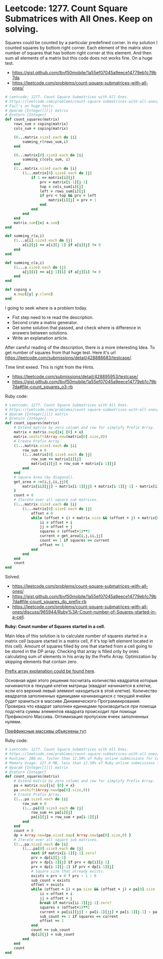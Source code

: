 # Leetcode: 1277. Count Square Submatrices with All Ones. Keep on solving.

Squares could be counted by a particular predefined corner. In my solution I counted squares by bottom right corner. Each element of the matrix store number of squares that has bottom right corner at this element. And then sum all elements of a matrix but this code does not works fine. On a huge test.

- https://gist.github.com/lbvf50mobile/1a55ef07045a9eece14779eb1c79b7da
- https://leetcode.com/problems/count-square-submatrices-with-all-ones/

```Ruby
# Leetcode: 1277. Count Square Submatrices with All Ones.
# https://leetcode.com/problems/count-square-submatrices-with-all-ones/
# Fail's on huge tests.
# @param {Integer[][]} matrix
# @return {Integer}
def count_squares(matrix)
    rows_sum = coping(matrix)
    cols_sum = coping(matrix)

    (0...matrix.size).each do |i|
        summing_r(rows_sum,i)
    end

    (0...matrix[0].size).each do |i|
        summing_c(cols_sum, i)
    end
    (1...matrix.size).each do |i|
        (1...matrix[0].size).each do |j|
            if 1 == matrix[i][j]
                prv = matrix[i-1][j-1]
                top = cols_sum[i][j]
                left = rows_sum[i][j]
                if prv < top && prv < left
                    matrix[i][j] = prv + 1
                end
            end
        end
    end
    matrix.sum{|x| x.sum}
end

def summing_r(a,i)
    (1...a[i].size).each do |j|
        a[i][j] += a[i][j-1] if a[i][j] != 0
    end 
end

def summing_c(a,i)
    (1...a.size).each do |j|
        a[j][i] += a[j-1][i] if a[j][i] != 0
    end
end

def coping x
    x.map{|y| y.clone}
end
```

I going to seek where is a problem today.

- Fist step need to re read the description. 
- Second crate a matrix generator.
- Get some solution that passed, and check where is difference in answers between solutions.
- Write an explanation article.


After careful reading of the description, there is a more interesting Idea. To get number of squares from that huge test. Here it's url https://leetcode.com/submissions/detail/428888683/testcase/.


Time limit exeed. This is right from the Hints.

- https://leetcode.com/submissions/detail/428895953/testcase/
- https://gist.github.com/lbvf50mobile/1a55ef07045a9eece14779eb1c79b7da#file-count_squares_o3-rb

Ruby code:
```Ruby
# Leetcode: 1277. Count Square Submatrices with All Ones.
# https://leetcode.com/problems/count-square-submatrices-with-all-ones/
# @param {Integer[][]} matrix
# @return {Integer}
def count_squares(matrix)
    # Extend matrix by zero column and row for simplyfy Prefix Array.
    matrix = matrix.map{|x| [0] + x}
    matrix.unshift(Array.new(matrix[0].size,0))
    # Create Prefix Array.
    (1...matrix.size).each do |i|
        row_sum = 0
        (1...matrix[0].size).each do |j|
            row_sum += matrix[i][j]
            matrix[i][j] = row_sum + matrix[i-1][j]
        end
    end
    # Square Area (by diagonal).
    get_area = ->(i,j,ii,jj){
        matrix[ii][jj] - matrix[i-1][jj] + matrix[i-1][j-1] - matrix[ii][j-1]
    }
    count = 0
    # Iterate over all square sub matrices.
    (1...matrix.size).each do |i|
        (1...matrix[0].size).each do |j|
            offset = 0
            while (offset + i) < matrix.size && (offset + j) < matrix[0].size
                ii = offset + i
                jj = offset + j
                squares = (offset+1)**2
                current = get_area[i,j,ii,jj]
                count += 1 if squares == current
                offset += 1
            end
        end
    end
    count
end

```

Solved.

- https://leetcode.com/problems/count-square-submatrices-with-all-ones/
- https://gist.github.com/lbvf50mobile/1a55ef07045a9eece14779eb1c79b7da#file-count_squares_dp_prefix-rb
- https://leetcode.com/problems/count-square-submatrices-with-all-ones/discuss/965944/Ruby%3A-Count-number-of-Squares-started-in-a-cell.

**Ruby: Count number of Squares started in a cell.**

Main Idea of this solution is to calculate number of squares started in a matrix cell (square started in a matrix cell, if it's top left element located in this cell). Amount of squares filled by one that started from a cell going to be stored in the DP array. Checking that array is filled only by ones calculating sum of elements in his array by the Prefix Array. Optimization by skipping elements that contain zero.

[Prefix array explanation could be found here](https://cses.fi/book/book.pdf).

Основная идея этого решения посчитать количество квадратов которые начинаются в текущей клетке матрицы (квадрат начинается в клетке, если его верхний левый элемент находиться в этой клетке). Количество квадратов заполненных единицами начинающихся с текущей ячейки будет храниться в массиве Динамического Программирования. Проверка что квадрат заполнен единицами производиться при помощи подсчета суммы элементов квадрата происходит при помощи Префиксного Массива. Оптимизация пропуском ячеек заполненных нулями.

[Преффиксные массивы объяснены тут](https://cses.fi/book/book.pdf).

Ruby code:
```Ruby
# Leetcode: 1277. Count Square Submatrices with All Ones.
# https://leetcode.com/problems/count-square-submatrices-with-all-ones/
# Runtime: 280 ms, faster than 12.50% of Ruby online submissions for Count Square Submatrices with All Ones.
# Memory Usage: 227.8 MB, less than 12.50% of Ruby online submissions for Count Square Submatrices with All Ones.
# @param {Integer[][]} matrix
# @return {Integer}
def count_squares(matrix)
    # Extend matrix by zero column and row for simplyfy Prefix Array.
    pa = matrix.map{|x| [0] + x}
    pa.unshift(Array.new(pa[0].size,0))
    # Create Prefix Array.
    (1...pa.size).each do |i|
        row_sum = 0
        (1...pa[0].size).each do |j|
            row_sum += pa[i][j]
            pa[i][j] = row_sum + pa[i-1][j]
        end
    end
    count = 0
    dp = Array.new(pa.size).map{ Array.new(pa[0].size,0) }
    # Iterate over all square sub matrices.
    (1...pa.size).each do |i|
        (1...pa[0].size).each do |j|
            next if matrix[i-1][j-1].zero?
            prv = dp[i][j-1]
            prv = dp[i-1][j] if prv < dp[i][j-1]
            prv = dp[i-1][j-1] if prv < dp[i-1][j]
            # Square size that already exists.
            exists = prv > 0 ? prv - 1 : 0
            sub_count = exists
            offset = exists
            while (offset + i) < pa.size && (offset + j) < pa[0].size
                ii = offset + i
                jj = offset + j
                break if matrix[ii-1][jj-1].zero?
                squares = (offset+1)**2
                current = pa[ii][jj] - pa[i-1][jj] + pa[i-1][j-1] - pa[ii][j-1]
                sub_count += 1 if squares == current
                offset += 1
            end
            count += sub_count
            dp[i][j] = sub_count
        end
    end
    count
end
```

